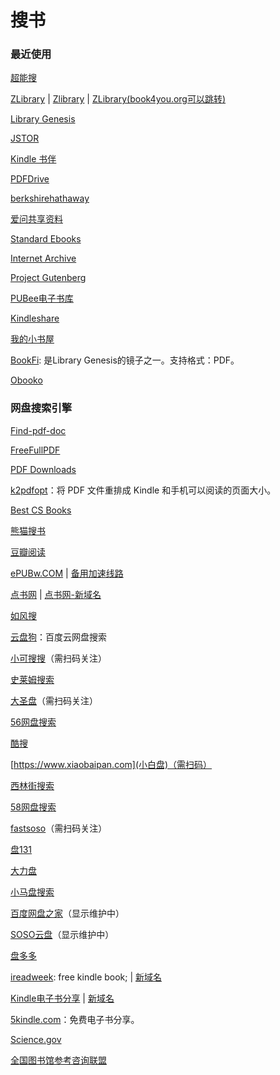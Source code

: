 # 搜书

### 最近使用

[超能搜](https://www.chaonengso.com/)

[ZLibrary](https://zh.b-ok.cc/) | [Zlibrary](https://zh.singlelogin.org/) | [ZLibrary(book4you.org可以跳转)](https://singlelogin.org/)

[Library Genesis](http://libgen.rs/)

[JSTOR](https://www.jstor.org/)

[Kindle 书伴](https://bookfere.com/)

[PDFDrive](https://www.pdfdrive.com/)

[berkshirehathaway](https://berkshirehathaway.com/)

[爱问共享资料](http://ishare.iask.sina.com.cn/)

[Standard Ebooks](https://standardebooks.org/)

[Internet Archive](https://archive.org/)

[Project Gutenberg](https://www.gutenberg.org/)

[PUBee电子书库](http://cn.epubee.com/)

[Kindleshare](https://kindleshare.cn/)

[我的小书屋](http://mebook.cc)

[BookFi](https://en.bookfi.net/): 是Library Genesis的镜子之一。支持格式：PDF。

[Obooko](https://www.obooko.com/)

### 网盘搜索引擎

[Find-pdf-doc](http://www.findpdfdoc.com/)

[FreeFullPDF](http://www.freefullpdf.com/index.html#gsc.tab=0)

[PDF Downloads](https://pdf-downloads.net/)

[k2pdfopt](https://www.willus.com/k2pdfopt/)：将 PDF 文件重排成 Kindle 和手机可以阅读的页面大小。

[Best CS Books](https://coderscat.com/best-cs-books)

[熊猫搜书](http://shuxiangjia.cn/?id=181)

[豆瓣阅读](https://read.douban.com/)

[ePUBw.COM](https://epubw.com/) | [备用加速线路](http://www.epubw.xyz)

[点书网](http://www.gezhongshu.com/forum.php) | [点书网-新域名](https://dianshu.xyz/)

[如风搜](http://www.rufengso.net/)

[云盘狗](http://www.yunpangou.com)：百度云网盘搜索

[小可搜搜](https://www.xiaokesoso.com)（需扫码关注）

[史莱姆搜索](http://www.slimego.cn)

[大圣盘](https://www.dashengpan.com)（需扫码关注）

[56网盘搜索](https://www.56wangpan.com)

[酷搜](https://www.kolsou.com)

[https://www.xiaobaipan.com](小白盘)（需扫码）

[西林街搜索](https://xilinjie.cc)

[58网盘搜索](https://www.58wangpan.com)

[fastsoso](https://www.fastsoso.cn)（需扫码关注）

[盘131](https://www.pan131.com)

[大力盘](https://www.dalipan.com)

[小马盘搜索](https://xiaomapan.com)

[百度网盘之家](https://www.wowenda.com)（显示维护中）

[SOSO云盘](https://www.sosoyunpan.com)（显示维护中）

[盘多多](http://www.panduoduo.top)

[ireadweek](http://www.ireadweek.com): free kindle book; | [新域名](https://www.shudan.vip/category/ireadweek)

[Kindle电子书分享](https://kindle.51nazhun.pub/) | [新域名](https://book.51read.site/)

[5kindle.com](https://5kindle.com/)：免费电子书分享。

[Science.gov](https://www.science.gov/)

[全国图书馆参考咨询联盟](http://www.ucdrs.superlib.net/)